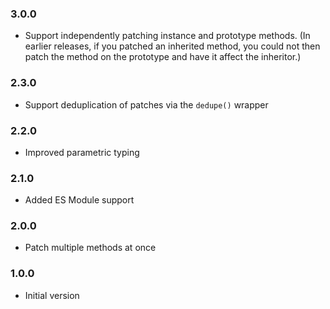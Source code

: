### 3.0.0
- Support independently patching instance and prototype methods.  (In earlier releases,
  if you patched an inherited method, you could not then patch the method on the prototype
  and have it affect the inheritor.)

### 2.3.0
- Support deduplication of patches via the `dedupe()` wrapper

### 2.2.0
- Improved parametric typing

### 2.1.0
- Added ES Module support

### 2.0.0
- Patch multiple methods at once

### 1.0.0
- Initial version
